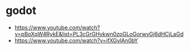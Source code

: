 # godot

* https://www.youtube.com/watch?v=pBoXqW4RykE&list=PL3cGrGHvkwn0zoGLoGorwvGj6dHCjLaGd
* https://www.youtube.com/watch?v=ifXGvlAn0bY
